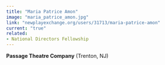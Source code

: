 ```yaml
---
title: "Maria Patrice Amon"
image: "maria_patrice_amon.jpg"
link: "newplayexchange.org/users/31713/maria-patrice-amon"
current: "true"
related:
- National Directors Fellowship
---
```


**Passage Theatre Company** (Trenton, NJ)
